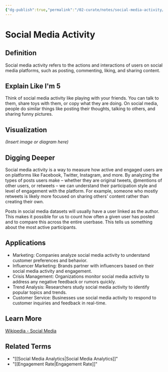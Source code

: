 ```yaml
---
{"dg-publish":true,"permalink":"/02-curate/notes/social-media-activity/","title":"Social Media Activity","tags":["social-media","social-network-analysis"]}
---
```


# Social Media Activity

## **Definition**  
Social media activity refers to the actions and interactions of users on social media platforms, such as posting, commenting, liking, and sharing content.

## **Explain Like I'm 5**  
Think of social media activity like playing with your friends. You can talk to them, share toys with them, or copy what they are doing. On social media, people do similar things like posting their thoughts, talking to others, and sharing funny pictures.

## **Visualization**  
*(Insert image or diagram here)*

## **Digging Deeper**
Social media activity is a way to measure how active and engaged users are on platforms like Facebook, Twitter, Instagram, and more. By analyzing the types of posts users make – whether they are original tweets, @mentions of other users, or retweets – we can understand their participation style and level of engagement with the platform. For example, someone who mostly retweets is likely more focused on sharing others' content rather than creating their own.

Posts in social media datasets will usually have a user linked as the author. This makes it possible for us to count how often a given user has posted and to compare this across the entire userbase. This tells us something about the most active participants.

## **Applications**  
- Marketing: Companies analyze social media activity to understand customer preferences and behavior.
- Influencer Marketing: Brands partner with influencers based on their social media activity and engagement.
- Crisis Management: Organizations monitor social media activity to address any negative feedback or rumors quickly.
- Trend Analysis: Researchers study social media activity to identify popular topics and trends.
- Customer Service: Businesses use social media activity to respond to customer inquiries and feedback in real-time.

## **Learn More**  
[Wikipedia - Social Media](https://en.wikipedia.org/wiki/Social_media)

## **Related Terms**  
- "[[Social Media Analytics\|Social Media Analytics]]"
- "[[Engagement Rate\|Engagement Rate]]"